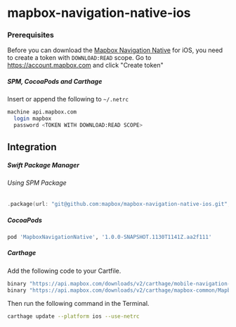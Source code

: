 # mapbox-navigation-native-ios

### Prerequisites

Before you can download the [Mapbox Navigation Native](https://github.com/mapbox/mapbox-navigation-native) for iOS, you need to create a token with `DOWNLOAD:READ` scope.
Go to https://account.mapbox.com and click "Create token"

##### SPM, CocoaPods and Carthage
Insert or append the following to `~/.netrc`

```bash
machine api.mapbox.com
  login mapbox
  password <TOKEN WITH DOWNLOAD:READ SCOPE>
```

## Integration

##### Swift Package Manager

###### Using SPM Package

```swift
.package(url: "git@github.com:mapbox/mapbox-navigation-native-ios.git", from: "1.0.0-SNAPSHOT.1130T1141Z.aa2f111"),
```

##### CocoaPods

```ruby
pod 'MapboxNavigationNative', '1.0.0-SNAPSHOT.1130T1141Z.aa2f111'
```

##### Carthage

Add the following code to your Cartfile.

```bash
binary "https://api.mapbox.com/downloads/v2/carthage/mobile-navigation-native/MapboxNavigationNative.json" == 1.0.0-SNAPSHOT.1130T1141Z.aa2f111
binary "https://api.mapbox.com/downloads/v2/carthage/mapbox-common/MapboxCommon-ios.json" == 24.0.0-rc.3
```

Then run the following command in the Terminal.
```bash
carthage update --platform ios --use-netrc
```
